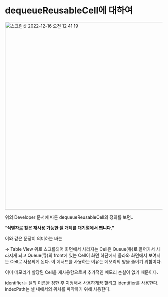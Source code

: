 dequeueReusableCell에 대하여
=============

<img width="600" alt="스크린샷 2022-12-16 오전 12 41 19" src="https://user-images.githubusercontent.com/99719661/207918854-e4682a32-2657-4c8d-b06c-c6b02285235e.png">

위의 Developer 문서에 따른 dequeueReusableCell의 정의를 보면..

“**식별자로 찾은 재사용 가능한 셀 개체를 대기열에서 뺍니다.”**

이와 같은 문장이 의미하는 바는 

→ Table View 위로 스크롤되어 화면에서 사라지는 Cell은 Queue(큐)로 들어가서 사라지게 되고 Queue(큐)의 front에 있는 Cell이 화면 하단에서 올라와 화면에서 보여지는 Cell로 사용되게 된다. 이 메서드를 사용하는 이유는 메모리의 양을 줄이기 위함이다.  

이미 메모리가 할당된 Cell을 재사용함으로써 추가적인 메모리 손실이 없기 때문이다.    

identifier는 셀의 이름을 정한 후 지정해서 사용하게끔 할려고 identifier를 사용한다. indexPath는 셀 내에서의 위치를 파악하기 위해 사용한다.








